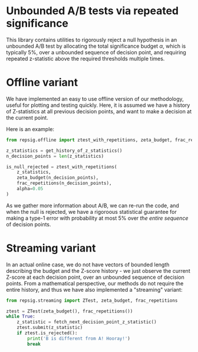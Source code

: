 # Unbounded A/B tests via repeated significance
This library contains utilities to rigorously reject a null hypothesis in an unbounded A/B test by allocating the total significance budget $\alpha$, which is typically $5\%$, over a unbounded sequence of decision point, and requiring repeated z-statistic above the required thresholds multiple times.

# Offline variant
We have implemented an easy to use offline version of our methodology, useful for plotting and testing quickly. Here, it is assumed we have a history of Z-statistics at all previous decision points, and want to make
a decision at the current point.

Here is an example:
```python
from repsig.offline import ztest_with_repetitions, zeta_budget, frac_repetitions

z_statistics = get_history_of_z_statistics()
n_decision_points = len(z_statistics)

is_null_rejected = ztest_with_repetitions(
    z_statistics,
    zeta_budget(n_decision_points),
    frac_repetitions(n_decision_points),
    alpha=0.05
)
```

As we gather more information about A/B, we can re-run the code, and when the null is rejected,
we have a rigoroous statistical guarantee for making a type-1 error with probability at most 5%
over _the entire sequence_ of decision points.

# Streaming variant
In an actual online case, we do not have vectors of bounded length describing the budget and the Z-score history - we just observe the current Z-score at each decision point, over an unbounded sequence of decision points. From a mathematical perspective, our methods do not require the entire history, and thus we have also implemented a "streaming" variant:
```python
from repsig.streaming import ZTest, zeta_budget, frac_repetitions

ztest = ZTest(zeta_budget(), frac_repetitions())
while True:
    z_statistic = fetch_next_decision_point_z_statistic()
    ztest.submit(z_statistic)
    if ztest.is_rejected():
        print('B is different from A! Hooray!')
        break
```